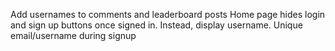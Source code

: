 Add usernames to comments and leaderboard posts
Home page hides login and sign up buttons once signed in.  Instead, display username.
Unique email/username during signup

